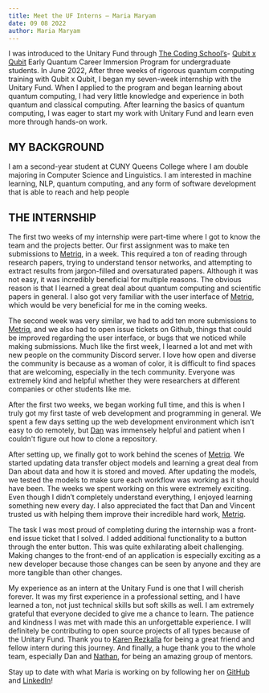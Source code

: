 ```yaml
---
title: Meet the UF Interns – Maria Maryam
date: 09 08 2022
author: Maria Maryam
---
```


I was introduced to the Unitary Fund through [The Coding School’s](https://the-cs.org/)- [Qubit x Qubit](https://www.qubitbyqubit.org/) Early Quantum Career Immersion Program for undergraduate students. In June 2022, After three weeks of rigorous quantum computing training with Qubit x Qubit, I began my seven-week internship with the Unitary Fund.  When I applied to the program and began learning about quantum computing, I had very little knowledge and experience in both quantum and classical computing. After learning the basics of quantum computing, I was eager to start my work with Unitary Fund and learn even more through hands-on work. 


## MY BACKGROUND

I am a second-year student at CUNY Queens College where I am double majoring in Computer Science and Linguistics.  I am interested in machine learning, NLP, quantum computing, and any form of software development that is able to reach and help people

## THE INTERNSHIP

The first two weeks of my internship were part-time where I got to know the team and the projects better. Our first assignment was to make ten submissions to [Metriq](https://metriq.info/), in a week. This required a ton of reading through research papers, trying to understand tensor networks, and attempting to extract results from jargon-filled and oversaturated papers. Although it was not easy, it was incredibly beneficial for multiple reasons. The obvious reason is that I learned a great deal about quantum computing and scientific papers in general. I also got very familiar with the user interface of [Metriq](https://metriq.info/), which would be very beneficial for me in the coming weeks. 

The second week was very similar, we had to add ten more submissions to [Metriq](https://metriq.info/), and we also had to open issue tickets on Github, things that could be improved regarding the user interface, or bugs that we noticed while making submissions. Much like the first week, I learned a lot and met with new people on the community Discord server. I love how open and diverse the community is because as a woman of color, it is difficult to find spaces that are welcoming, especially in the tech community. Everyone was extremely kind and helpful whether they were researchers at different companies or other students like me. 

After the first two weeks, we began working full time, and this is when I truly got my first taste of web development and programming in general. We spent a few days setting up the web development environment which isn’t easy to do remotely, but [Dan](https://www.linkedin.com/in/daniel-strano-06b37163/) was immensely helpful and patient when I couldn't figure out how to clone a repository. 

After setting up, we finally got to work behind the scenes of [Metriq](https://metriq.info/). We started updating data transfer object models and learning a great deal from Dan about data and how it is stored and moved. After updating the models, we tested the models to make sure each workflow was working as it should have been. The weeks we spent working on this were extremely exciting. Even though I didn’t completely understand everything, I enjoyed learning something new every day. I also appreciated the fact that Dan and Vincent trusted us with helping them improve their incredible hard work, [Metriq](https://metriq.info/). 

The task I was most proud of completing during the internship was a front-end issue ticket that I solved. I added additional functionality to a button through the enter button. This was quite exhilarating albeit challenging. Making changes to the front-end of an application is especially exciting as a new developer because those changes can be seen by anyone and they are more tangible than other changes. 

My experience as an intern at the Unitary Fund is one that I will cherish forever. It was my first experience in a professional setting, and I have learned a ton, not just technical skills but soft skills as well. I am extremely grateful that everyone decided to give me a chance to learn. The patience and kindness I was met with made this an unforgettable experience. I will definitely be contributing to open source projects of all types because of the Unitary Fund. Thank you to [Karen Rezkalla](https://www.linkedin.com/in/karen-rezkalla-722749241/) for being a great friend and fellow intern during this journey. And finally, a huge thank you to the whole team, especially Dan and [Nathan](https://www.linkedin.com/in/nathan-shammah-42609158/), for being an amazing group of mentors. 

<p class="leading-block">
    Stay up to date with what Maria is working on by following her on <a href="https://github.com/andre-a-alves" target="_blank">GitHub</a> and <a href="https://www.linkedin.com/in/maria-maryam-87432821b/" target="_blank">LinkedIn</a>!
</p>
